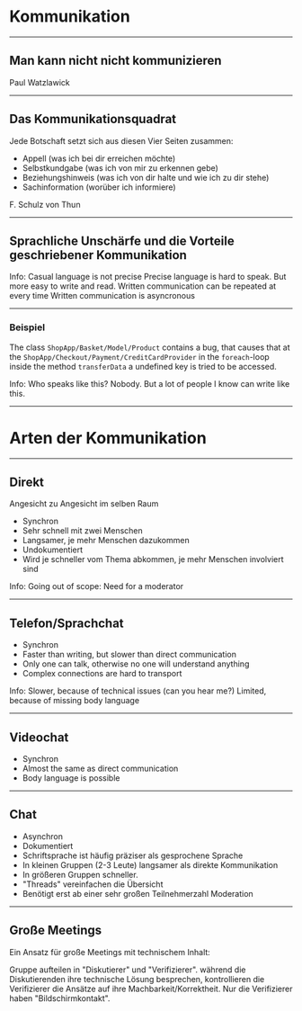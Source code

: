 # Kommunikation

---

## Man kann nicht nicht kommunizieren

Paul Watzlawick

---

## Das Kommunikationsquadrat

Jede Botschaft setzt sich aus diesen Vier Seiten zusammen:

- Appell (was ich bei dir erreichen möchte)
- Selbstkundgabe (was ich von mir zu erkennen gebe)
- Beziehungshinweis (was ich von dir halte und wie ich zu dir stehe)
- Sachinformation (worüber ich informiere)

F. Schulz von Thun

---

## Sprachliche Unschärfe und die Vorteile geschriebener Kommunikation

Info:
Casual language is not precise
Precise language is hard to speak. But more easy to write and read.
Written communication can be repeated at every time
Written communication is asyncronous

---

### Beispiel

The class `ShopApp/Basket/Model/Product` contains a bug, that causes that at the `ShopApp/Checkout/Payment/CreditCardProvider` in the `foreach`-loop inside the method `transferData` a undefined key is tried to be accessed.

Info:
Who speaks like this? Nobody.
But a lot of people I know can write like this.

---

# Arten der Kommunikation

---

## Direkt

Angesicht zu Angesicht im selben Raum

- Synchron
- Sehr schnell mit zwei Menschen
- Langsamer, je mehr Menschen dazukommen
- Undokumentiert
- Wird je schneller vom Thema abkommen, je mehr Menschen involviert sind

Info:
Going out of scope: Need for a moderator

---

## Telefon/Sprachchat

- Synchron
- Faster than writing, but slower than direct communication
- Only one can talk, otherwise no one will understand anything
- Complex connections are hard to transport

Info:
Slower, because of technical issues (can you hear me?)
Limited, because of missing body language

---

## Videochat

- Synchron
- Almost the same as direct communication
- Body language is possible

---

## Chat

- Asynchron
- Dokumentiert
- Schriftsprache ist häufig präziser als gesprochene Sprache
- In kleinen Gruppen (2-3 Leute) langsamer als direkte Kommunikation
- In größeren Gruppen schneller.
- "Threads" vereinfachen die Übersicht
- Benötigt erst ab einer sehr großen Teilnehmerzahl Moderation

---

## Große Meetings

Ein Ansatz für große Meetings mit technischem Inhalt:

Gruppe aufteilen in "Diskutierer" und "Verifizierer".
während die Diskutierenden ihre technische Lösung besprechen, kontrollieren die Verifizierer die Ansätze auf ihre Machbarkeit/Korrektheit.
Nur die Verifizierer haben "Bildschirmkontakt".
